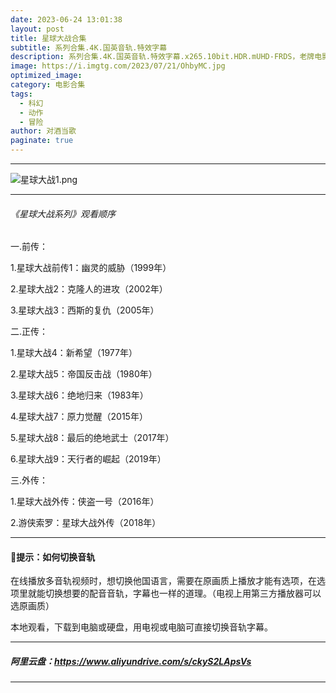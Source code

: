 ```yaml
---
date: 2023-06-24 13:01:38
layout: post
title: 星球大战合集
subtitle: 系列合集.4K.国英音轨.特效字幕
description: 系列合集.4K.国英音轨.特效字幕.x265.10bit.HDR.mUHD-FRDS，老牌电影星球大战已经是一个大家庭了，已经衍生出了很多电视剧和电影...
image: https://i.imgtg.com/2023/07/21/OhbyMC.jpg
optimized_image: 
category: 电影合集
tags:
  - 科幻
  - 动作
  - 冒险
author: 对酒当歌
paginate: true
---
```

---
![星球大战1.png](https://i.imgtg.com/2023/07/21/OhbZcN.jpg)

---

###### 《星球大战系列》观看顺序

一.前传：  

1.星球大战前传1：幽灵的威胁（1999年）  

2.星球大战2：克隆人的进攻（2002年）  

3.星球大战3：西斯的复仇（2005年）  

二.正传：  

1.星球大战4：新希望（1977年）  

2.星球大战5：帝国反击战（1980年）  

3.星球大战6：绝地归来（1983年）  

4.星球大战7：原力觉醒（2015年）  

5.星球大战8：最后的绝地武士（2017年）  

6.星球大战9：天行者的崛起（2019年）  

三.外传：  

1.星球大战外传：侠盗一号（2016年）  

2.游侠索罗：星球大战外传（2018年）  

---

#### 🔔提示：如何切换音轨

在线播放多音轨视频时，想切换他国语言，需要在原画质上播放才能有选项，在选项里就能切换想要的配音音轨，字幕也一样的道理。（电视上用第三方播放器可以选原画质）

本地观看，下载到电脑或硬盘，用电视或电脑可直接切换音轨字幕。

---

##### 阿里云盘：<https://www.aliyundrive.com/s/ckyS2LApsVs>

---
